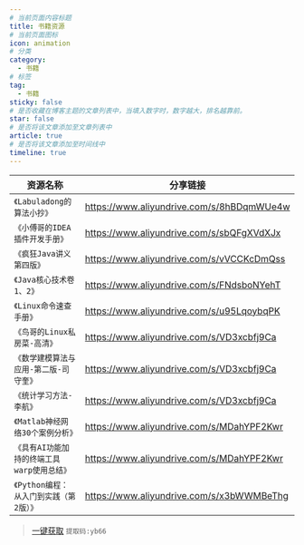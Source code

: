 ```yaml
---
# 当前页面内容标题
title: 书籍资源
# 当前页面图标
icon: animation
# 分类
category:
  - 书籍
# 标签
tag:
  - 书籍
sticky: false
# 是否收藏在博客主题的文章列表中，当填入数字时，数字越大，排名越靠前。
star: false
# 是否将该文章添加至文章列表中
article: true
# 是否将该文章添加至时间线中
timeline: true
---
```


| 资源名称                                   | 分享链接                                  |
| ------------------------------------------ | ----------------------------------------- |
| `《Labuladong的算法小抄》`                 | https://www.aliyundrive.com/s/8hBDqmWUe4w |
| `《小傅哥的IDEA插件开发手册》`             | https://www.aliyundrive.com/s/sbQFgXVdXJx |
| `《疯狂Java讲义第四版》`                   | https://www.aliyundrive.com/s/vVCCKcDmQss |
| `《Java核心技术卷1、2》`                   | https://www.aliyundrive.com/s/FNdsboNYehT |
| `《Linux命令速查手册》`                    | https://www.aliyundrive.com/s/u95LqoybqPK |
| `《鸟哥的Linux私房菜-高清》`               | https://www.aliyundrive.com/s/VD3xcbfj9Ca |
| `《数学建模算法与应用-第二版-司守奎》`     | https://www.aliyundrive.com/s/VD3xcbfj9Ca |
| `《统计学习方法-李航》`                    | https://www.aliyundrive.com/s/VD3xcbfj9Ca |
| `《Matlab神经网络30个案例分析》`           | https://www.aliyundrive.com/s/MDahYPF2Kwr |
| `《具有AI功能加持的终端工具warp使用总结》` | https://www.aliyundrive.com/s/MDahYPF2Kwr |
| `《Python编程：从入门到实践（第2版）》`    | https://www.aliyundrive.com/s/x3bWWMBeThg |

> [一键获取](https://www.aliyundrive.com/s/jXXnsf52E8g)    `提取码:yb66`
